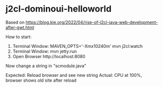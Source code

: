 # j2cl-dominoui-helloworld

Based on https://blog.kie.org/2022/04/rise-of-j2cl-java-web-development-after-gwt.html

How to start:

1. Terminal Window: MAVEN_OPTS='-Xmx10240m' mvn j2cl:watch
2. Terminal Window: mvn jetty:run
3. Open Browser http://localhost:8080

Now change a string in "scmodule.java"

Expected: Reload browser and see new string
Actual: CPU at 100%, browser shows old site after reload